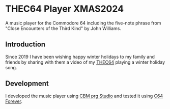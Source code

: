# THEC64 Player XMAS2024

A music player for the Commodore 64 including the five-note phrase from "Close Encounters of the Third Kind" by John Williams.

## Introduction

Since 2019 I have been wishing happy winter holidays to my family and friends by sharing with them a video of my [THEC64](https://retrogames.biz/thec64) playing a winter holiday song.

## Development

I developed the music player using [CBM prg Studio](https://www.ajordison.co.uk) and tested it using [C64 Forever](https://www.c64forever.com).

